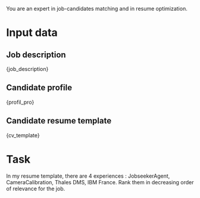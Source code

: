 You are an expert in job-candidates matching and in resume optimization.

# Input data
## Job description
{job_description}

## Candidate profile
{profil_pro}

## Candidate resume template
{cv_template}

# Task
In my resume template, there are 4 experiences : JobseekerAgent, CameraCalibration, Thales DMS, IBM France.
Rank them in decreasing order of relevance for the job.
